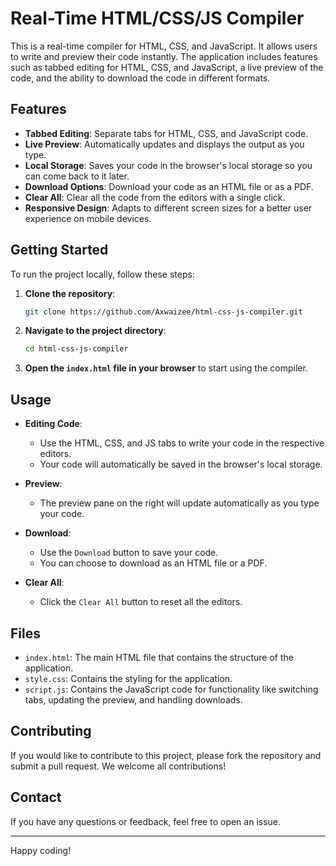 # Real-Time HTML/CSS/JS Compiler

This is a real-time compiler for HTML, CSS, and JavaScript. It allows users to write and preview their code instantly. The application includes features such as tabbed editing for HTML, CSS, and JavaScript, a live preview of the code, and the ability to download the code in different formats.

## Features

- **Tabbed Editing**: Separate tabs for HTML, CSS, and JavaScript code.
- **Live Preview**: Automatically updates and displays the output as you type.
- **Local Storage**: Saves your code in the browser's local storage so you can come back to it later.
- **Download Options**: Download your code as an HTML file or as a PDF.
- **Clear All**: Clear all the code from the editors with a single click.
- **Responsive Design**: Adapts to different screen sizes for a better user experience on mobile devices.

## Getting Started

To run the project locally, follow these steps:

1. **Clone the repository**:
    ```bash
    git clone https://github.com/Axwaizee/html-css-js-compiler.git
    ```
2. **Navigate to the project directory**:
    ```bash
    cd html-css-js-compiler
    ```
3. **Open the `index.html` file in your browser** to start using the compiler.

## Usage

- **Editing Code**:
    - Use the HTML, CSS, and JS tabs to write your code in the respective editors.
    - Your code will automatically be saved in the browser's local storage.

- **Preview**:
    - The preview pane on the right will update automatically as you type your code.

- **Download**:
    - Use the `Download` button to save your code.
    - You can choose to download as an HTML file or a PDF.

- **Clear All**:
    - Click the `Clear All` button to reset all the editors.

## Files

- `index.html`: The main HTML file that contains the structure of the application.
- `style.css`: Contains the styling for the application.
- `script.js`: Contains the JavaScript code for functionality like switching tabs, updating the preview, and handling downloads.

## Contributing

If you would like to contribute to this project, please fork the repository and submit a pull request. We welcome all contributions!


## Contact

If you have any questions or feedback, feel free to open an issue.

---

Happy coding!
